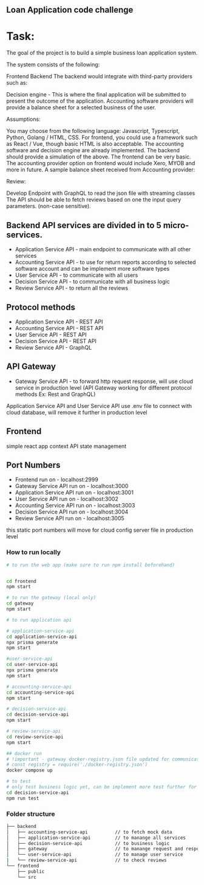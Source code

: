 ## Loan Application code challenge

# Task:
The goal of the project is to build a simple business loan application system.

The system consists of the following:

Frontend
Backend
The backend would integrate with third-party providers such as:

Decision engine - This is where the final application will be submitted to present the outcome of the application.
Accounting software providers will provide a balance sheet for a selected business of the user.

Assumptions:

You may choose from the following language: Javascript, Typescript, Python, Golang / HTML, CSS.
For frontend, you could use a framework such as React / Vue, though basic HTML is also acceptable.
The accounting software and decision engine are already implemented. The backend should provide a simulation of the above.
The frontend can be very basic.
The accounting provider option on frontend would include Xero, MYOB and more in future.
A sample balance sheet received from Accounting provider:

Review:

Develop Endpoint with GraphQL to read the json file with streaming classes
The API should be able to fetch reviews based on one the input query parameters. (non-case sensitive).

## Backend API services are divided in to 5 micro-services. 

* Application Service API - main endpoint to communicate with all other services
* Accounting Service API - to use for return reports according to selected software account and can be implement more software types
* User Service API - to communicate with all users
* Decision Service API - to communicate with all business logic
* Review Service API - to return all the reviews 

## Protocol methods

* Application Service API - REST API
* Accounting Service API - REST API
* User Service API - REST API
* Decision Service API - REST API
* Review Service API - GraphQL

## API Gateway
* Gateway Service API - to forward http request response,  will use cloud service in production level
  (API Gateway working for different protocol methods Ex: Rest and GraphQL)

Application Service API and User Service API use .env file to connect with cloud database, will remove it further in production level

## Frontend 

simple react app context API state management

## Port Numbers

* Frontend run on - localhost:2999
* Gateway Service API run on - localhost:3000
* Application Service API run on - localhost:3001
* User Service API run on - localhost:3002
* Accounting Service API run on - localhost:3003
* Decision Service API run on - localhost:3004
* Review Service API run on - localhost:3005

this static port numbers will move for cloud config server file in production level

### How to run locally

```bash
# to run the web app (make sure to run npm install beforehand)


cd frontend
npm start 

# to run the gateway (local only)
cd gateway
npm start

# to run application api

# application-service-api
cd application-service-api
npx prisma generate 
npm start

#user-service-api
cd user-service-api
npx prisma generate
npm start

# accounting-service-api
cd accounting-service-api
npm start

# decision-service-api
cd decision-service-api
npm start

# review-service-api
cd review-service-api
npm start

## docker run
# !important - gateway docker-registry.json file updated for communicating between different docker services in docker-compose, if need to run in docker, should change local-registry.json file to docker-registry.json
# const registry = require('./docker-registry.json')
docker compose up

```
```bash
# to test 
# only test business logic yet, can be implement more test further for cover more edge cases
cd decision-service-api
npm run test
```

### Folder structure

```bash
├── backend
│   ├── accounting-service-api          // to fetch mock data
│   ├── application-service-api         // to manange all services
│   ├── decision-service-api            // to business logic
│   ├── gateway                         // to manange request and response
│   └── user-service-api                // to manage user service
|   └── review-service-api		        // to check reviews
└── frontend
    ├── public
    └── src


